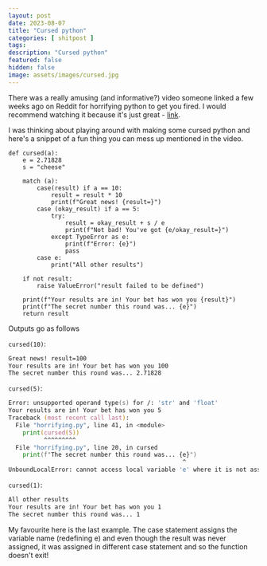 ```yaml
---
layout: post
date: 2023-08-07
title: "Cursed python"
categories: [ shitpost ]
tags: 
description: "Cursed python"
featured: false
hidden: false
image: assets/images/cursed.jpg
---
```


There was a really amusing (and informative?) video someone linked a few weeks ago on Reddit for horrifying python to get you fired. I would recommend watching it because it's just great - [link](https://www.youtube.com/watch?app=desktop&v=t863QfAOmlY).

I was thinking about playing around with making some cursed python and here's a snippet of a fun thing you can mess up mentioned in the video.

```
def cursed(a):
    e = 2.71828
    s = "cheese"

    match (a):
        case(result) if a == 10:
            result = result * 10
            print(f"Great news! {result=}")
        case (okay_result) if a == 5:
            try:
                result = okay_result + s / e
                print(f"Not bad! You've got {e/okay_result=}")
            except TypeError as e:
                print(f"Error: {e}")
                pass
        case e:
            print("All other results")
    
    if not result:
        raise ValueError("result failed to be defined")

    print(f"Your results are in! Your bet has won you {result}")
    print(f"The secret number this round was... {e}")
    return result
```

Outputs go as follows

`cursed(10)`:
```zsh
Great news! result=100
Your results are in! Your bet has won you 100
The secret number this round was... 2.71828
```

`cursed(5)`:
```zsh
Error: unsupported operand type(s) for /: 'str' and 'float'
Your results are in! Your bet has won you 5
Traceback (most recent call last):
  File "horrifying.py", line 41, in <module>
    print(cursed(5))
          ^^^^^^^^^
  File "horrifying.py", line 20, in cursed
    print(f"The secret number this round was... {e}")
                                                 ^
UnboundLocalError: cannot access local variable 'e' where it is not associated with a value
``` 
 
`cursed(1)`:
```zsh
All other results
Your results are in! Your bet has won you 1
The secret number this round was... 1
```

My favourite here is the last example. The case statement assigns the variable name (redefining e) and even though the result was never assigned, it was assigned in different case statement and so the function doesn't exit!
